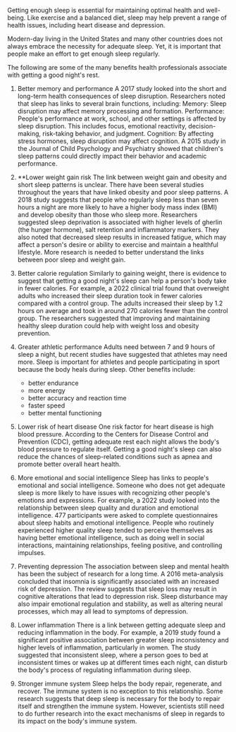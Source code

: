 Getting enough sleep is essential for maintaining optimal health and well-being. Like exercise and a balanced diet,
sleep may help prevent a range of health issues, including heart disease and depression.

Modern-day living in the United States and many other countries does not always embrace the necessity for adequate sleep. Yet, it is important that people make an effort to get enough sleep regularly.

The following are some of the many benefits health professionals associate with getting a good night's rest.

1. Better memory and performance
   A 2017 study looked into the short and long-term health consequences of sleep disruption. Researchers noted that sleep has links to several brain functions, including:
    Memory: Sleep disruption may affect memory processing and formation.
    Performance: People's performance at work, school, and other settings is affected by sleep disruption. This includes focus, emotional reactivity, decision-making, risk-taking behavior, and judgment.
    Cognition: By affecting stress hormones, sleep disruption may affect cognition. A 2015 study in the Journal of Child Psychology and Psychiatry showed that children's sleep patterns could directly impact their behavior and academic performance.

2. **Lower weight gain risk
   The link between weight gain and obesity and short sleep patterns is unclear. There have been several studies throughout the years that have linked obesity and poor sleep patterns. A 2018 study suggests that people who regularly sleep less than seven hours a night are more likely to have a higher body mass index (BMI) and develop obesity than those who sleep more. Researchers suggested sleep deprivation is associated with higher levels of gherlin (the hunger hormone), salt retention and inflammatory markers. They also noted that decreased sleep results in increased fatigue, which may affect a person's desire or ability to exercise and maintain a healthful lifestyle. More research is needed to better understand the links between poor sleep and weight gain.

3. Better calorie regulation
   Similarly to gaining weight, there is evidence to suggest that getting a good night's sleep can help a person's body take in fewer calories. For example, a 2022 clinical trial found that overweight adults who increased their sleep duration took in fewer calories compared with a control group. The adults increased their sleep by 1.2 hours on average and took in around 270 calories fewer than the control group. The researchers suggested that improving and maintaining healthy sleep duration could help with weight loss and obesity prevention.

4. Greater athletic performance
   Adults need between 7 and 9 hours of sleep a night, but recent studies have suggested that athletes may need more. Sleep is important for athletes and people participating in sport because the body heals during sleep. Other benefits include:
   - better endurance
   - more energy
   - better accuracy and reaction time
   - faster speed
   - better mental functioning

5. Lower risk of heart disease
   One risk factor for heart disease is high blood pressure. According to the Centers for Disease Control and Prevention (CDC), getting adequate rest each night allows the body's blood pressure to regulate itself. Getting a good night's sleep can also reduce the chances of sleep-related conditions such as apnea and promote better overall heart health.

6. More emotional and social intelligence
   Sleep has links to people's emotional and social intelligence. Someone who does not get adequate sleep is more likely to have issues with recognizing other people's emotions and expressions. For example, a 2022 study looked into the relationship between sleep quality and duration and emotional intelligence. 477 participants were asked to complete questionnaires about sleep habits and emotional intelligence. People who routinely experienced higher quality sleep tended to perceive themselves as having better emotional intelligence, such as doing well in social interactions, maintaining relationships, feeling positive, and controlling impulses.

7. Preventing depression
   The association between sleep and mental health has been the subject of research for a long time. A 2016 meta-analysis concluded that insomnia is significantly associated with an increased risk of depression. The review suggests that sleep loss may result in cognitive alterations that lead to depression risk. Sleep disturbance may also impair emotional regulation and stability, as well as altering neural processes, which may all lead to symptoms of depression.

8. Lower inflammation
   There is a link between getting adequate sleep and reducing inflammation in the body. For example, a 2019 study found a significant positive association between greater sleep inconsistency and higher levels of inflammation, particularly in women. The study suggested that inconsistent sleep, where a person goes to bed at inconsistent times or wakes up at different times each night, can disturb the body's process of regulating inflammation during sleep.

9. Stronger immune system
   Sleep helps the body repair, regenerate, and recover. The immune system is no exception to this relationship. Some research suggests that deep sleep is necessary for the body to repair itself and strengthen the immune system. However, scientists still need to do further research into the exact mechanisms of sleep in regards to its impact on the body's immune system.
